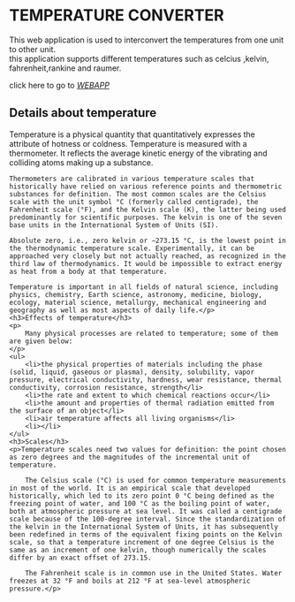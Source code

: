 <html lang="en">
<head>
    <meta charset="UTF-8">
    <meta name="viewport" content="width=device-width, initial-scale=1.0">
    <title>temperature Converter Home</title>
    <link rel="stylesheet" href="./tempconverter.css">
</head>
<body>
    <h1>TEMPERATURE CONVERTER</h1>
    <p>This  web application is used to interconvert the temperatures from one unit to other unit. <br> 
        this application supports different temperatures such as celcius ,kelvin, fahrenheit,rankine and raumer. </p>
        click here to go to <a href="./tempconv.html" target="_blank"><em>WEBAPP</em></a>

<h2>Details about temperature</h2>
<p>Temperature is a physical quantity that quantitatively expresses the attribute of hotness or coldness. Temperature is measured with a thermometer. It reflects the average kinetic energy of the vibrating and colliding atoms making up a substance.

    Thermometers are calibrated in various temperature scales that historically have relied on various reference points and thermometric substances for definition. The most common scales are the Celsius scale with the unit symbol °C (formerly called centigrade), the Fahrenheit scale (°F), and the Kelvin scale (K), the latter being used predominantly for scientific purposes. The kelvin is one of the seven base units in the International System of Units (SI).
    
    Absolute zero, i.e., zero kelvin or −273.15 °C, is the lowest point in the thermodynamic temperature scale. Experimentally, it can be approached very closely but not actually reached, as recognized in the third law of thermodynamics. It would be impossible to extract energy as heat from a body at that temperature.
    
    Temperature is important in all fields of natural science, including physics, chemistry, Earth science, astronomy, medicine, biology, ecology, material science, metallurgy, mechanical engineering and geography as well as most aspects of daily life.</p>
    <h3>Effects of temperature</h3>
    <p>
        Many physical processes are related to temperature; some of them are given below:
    </p>
    <ul>
        <li>the physical properties of materials including the phase (solid, liquid, gaseous or plasma), density, solubility, vapor pressure, electrical conductivity, hardness, wear resistance, thermal conductivity, corrosion resistance, strength</li>
        <li>the rate and extent to which chemical reactions occur</li>
        <li>the amount and properties of thermal radiation emitted from the surface of an object</li>
        <li>air temperature affects all living organisms</li>
        <li></li>
    </ul>
    <h3>Scales</h3>
    <p>Temperature scales need two values for definition: the point chosen as zero degrees and the magnitudes of the incremental unit of temperature.

        The Celsius scale (°C) is used for common temperature measurements in most of the world. It is an empirical scale that developed historically, which led to its zero point 0 °C being defined as the freezing point of water, and 100 °C as the boiling point of water, both at atmospheric pressure at sea level. It was called a centigrade scale because of the 100-degree interval. Since the standardization of the kelvin in the International System of Units, it has subsequently been redefined in terms of the equivalent fixing points on the Kelvin scale, so that a temperature increment of one degree Celsius is the same as an increment of one kelvin, though numerically the scales differ by an exact offset of 273.15.
        
        The Fahrenheit scale is in common use in the United States. Water freezes at 32 °F and boils at 212 °F at sea-level atmospheric pressure.</p>   
</body>
</html>

